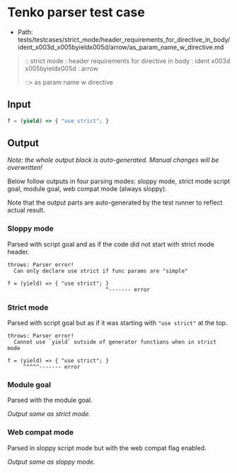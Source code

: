 # Tenko parser test case

- Path: tests/testcases/strict_mode/header_requirements_for_directive_in_body/ident_x003d_x005byieldx005d/arrow/as_param_name_w_directive.md

> :: strict mode : header requirements for directive in body : ident x003d x005byieldx005d : arrow
>
> ::> as param name w directive

## Input


`````js
f = (yield) => { "use strict"; }
`````

## Output

_Note: the whole output block is auto-generated. Manual changes will be overwritten!_

Below follow outputs in four parsing modes: sloppy mode, strict mode script goal, module goal, web compat mode (always sloppy).

Note that the output parts are auto-generated by the test runner to reflect actual result.

### Sloppy mode

Parsed with script goal and as if the code did not start with strict mode header.

`````
throws: Parser error!
  Can only declare use strict if func params are "simple"

f = (yield) => { "use strict"; }
                               ^------- error
`````

### Strict mode

Parsed with script goal but as if it was starting with `"use strict"` at the top.

`````
throws: Parser error!
  Cannot use `yield` outside of generator functions when in strict mode

f = (yield) => { "use strict"; }
     ^^^^^------- error
`````


### Module goal

Parsed with the module goal.

_Output same as strict mode._

### Web compat mode

Parsed in sloppy script mode but with the web compat flag enabled.

_Output same as sloppy mode._
